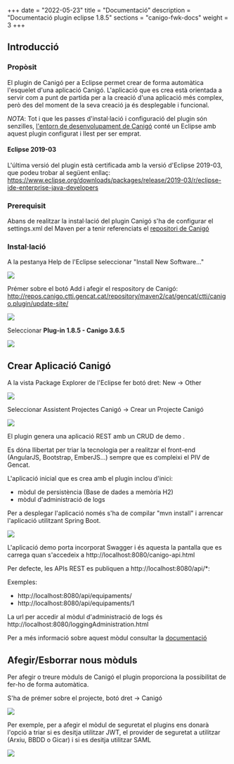 +++
date        = "2022-05-23"
title       = "Documentació"
description = "Documentació plugin eclipse 1.8.5"
sections    = "canigo-fwk-docs"
weight		= 3
+++

## Introducció

### Propòsit

El plugin de Canigó per a Eclipse permet crear de forma automàtica l'esquelet d'una aplicació Canigó. L'aplicació que es crea està orientada a servir com a punt de partida per a la creació d'una aplicació més complex, però des del moment de la seva creació ja és desplegable i funcional.

*NOTA*: Tot i que les passes d'instal·lació i configuració del plugin són senzilles, [l'entorn de desenvolupament de Canigó](/canigo-fwk-docs/entorn-de-desenvolupament/maquina-virtual/) conté un Eclipse amb aquest plugin configurat i llest per ser emprat.

#### Eclipse 2019-03

L'última versió del plugin està certificada amb la versió d'Eclipse 2019-03, que podeu trobar al següent enllaç: https://www.eclipse.org/downloads/packages/release/2019-03/r/eclipse-ide-enterprise-java-developers

### Prerequisit

Abans de realitzar la instal·lació del plugin Canigó s'ha de configurar el settings.xml del Maven per a tenir referenciats el [repositori de Canigó](/canigo-fwk-docs/documentacio-llibreries/)

### Instal·lació

A la pestanya Help de l'Eclipse seleccionar "Install New Software..."

![](/related/canigo/documentacio/plugin-canigo/img1.jpg)

Prémer sobre el botó Add i afegir el respository de Canigó:
http://repos.canigo.ctti.gencat.cat/repository/maven2/cat/gencat/ctti/canigo.plugin/update-site/

![](/related/canigo/documentacio/plugin-canigo/img2.jpg)

Seleccionar **Plug-in 1.8.5 - Canigo 3.6.5**

![](/related/canigo/documentacio/plugin-canigo/Plugin_eclipse_1_7_10.png)

## Crear Aplicació Canigó

A la vista Package Explorer de l'Eclipse fer botó dret: New -> Other

![](/related/canigo/documentacio/plugin-canigo/img4.jpg)

Seleccionar Assistent Projectes Canigó -> Crear un Projecte Canigó

![](/related/canigo/documentacio/plugin-canigo/Plugin_eclipse_1_7_4_new_project.png)

El plugin genera una aplicació REST amb un CRUD de demo .

Es dóna llibertat per triar la tecnologia per a realitzar el front-end (AngularJS, Bootstrap, EmberJS...) sempre que es compleixi el PIV de Gencat.

L'aplicació inicial que es crea amb el plugin inclou d'inici:

* mòdul de persistència (Base de dades a memòria H2)
* mòdul d'administració de logs

Per a desplegar l'aplicació només s'ha de compilar "mvn install" i arrencar l'aplicació utilitzant Spring Boot.

![](/related/canigo/documentacio/plugin-canigo/img11.jpg)

L'aplicació demo porta incorporat Swagger i és aquesta la pantalla que es carrega quan s'accedeix a http://localhost:8080/canigo-api.html

Per defecte, les APIs REST es publiquen a http://localhost:8080/api/*:

Exemples:

* http://localhost:8080/api/equipaments/
* http://localhost:8080/api/equipaments/1

La url per accedir al mòdul d'administració de logs és http://localhost:8080/loggingAdministration.html

Per a més informació sobre aquest mòdul consultar la [documentació](/plataformes/canigo/documentacio-per-versions/3.6LTS/3.6.5/moduls/moduls-generals/modul-logging-admin/)

## Afegir/Esborrar nous mòduls

Per afegir o treure mòduls de Canigó el plugin proporciona la possibilitat de fer-ho de forma automàtica.

S'ha de prémer sobre el projecte, botó dret -> Canigó

![](/related/canigo/documentacio/plugin-canigo/img9.jpg)

Per exemple, per a afegir el mòdul de seguretat el plugins ens donarà l'opció a triar si es desitja utilitzar JWT, el provider de seguretat a utilitzar (Arxiu, BBDD o Gicar) i si es desitja utilitzar SAML

![](/related/canigo/documentacio/plugin-canigo/Plugin_eclipse_1_7_4_add_modules_security.png)

